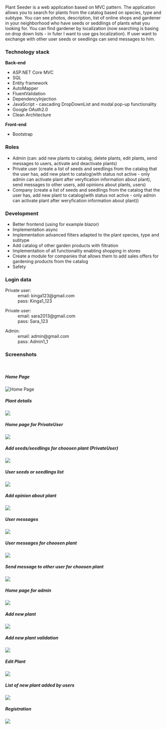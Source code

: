 Plant Seeder is a web application based on MVC pattern. The application allows you to search for plants from the catalog based on species, type and subtype. 
You can see photos, description, list of online shops and gardener in your neighborhood who have seeds or seddlings of plants what you looking for. 
You can find gardener by localization (now searching is basing on drop down lists - in futer I want to use gps localization). If user want to exchange with other user seeds or seedlings can send messages to him.

<h3>Technology stack</h3>
<p><strong>Back-end</strong> </p>
<ul>
  <li>ASP.NET Core MVC</li>
  <li>SQL</li>
  <li> Entity framework</li>
  <li>AutoMapper</li>
  <li>FluentValidation</li>
  <li>DependencyInjection</li>
  <li>JavaScript - cascading DropDownList and modal pop-up functionality</li>
  <li>Google OAuth2.0</li>
  <li>Clean Architecture</li>
 </ul>
 
<p><strong>Front-end</strong> </p>
<ul>
  <li>Bootstrap</li>
 </ul>
  
<h3>Roles</h3>
<ul>
  <li>Admin (can: add new plants to catalog, delete plants, edit plants, send messages to users, activate and deactivate plants)</li>
  <li> Private user (create a list of seeds and seedlings from the catalog that the user has, add new plant to catalog(with status not active - only admin can activate plant after veryfication information about plant), send messages to other users, add opinions about plants, users)</li>
  <li>Company (create a list of seeds and seedlings from the catalog that the user has, add new plant to catalog(with status not active - only admin can activate plant after weryfication information about plant))  </li>
</ul>

<h3>Development</h3>
<ul>
<li>Better frontend (using for example blazor)</li>
<li>Implementation async</li>
<li>Implementation advanced filters adapted to the plant species, type and subtype</li>
<li>Add catalog of other garden products with filtration</li>
<li>Implementation of all functionality enabling shopping in stores</li>
<li>Create a module for companies that allows them to add sales offers for gardening products from the catalog</li>
<li>Safety</li>
</ul>

<h3>Login data</h3>
<p></p>
<dl>
  <dt>Private user:</dt>
    <dd>email: kinga123@gmail.com</dd>
    <dd>pass: Kinga1_123</dd>
</dl>
<dl>
  <dt>Private user:</dt>
    <dd>email: sara2013@gmail.com</dd>
    <dd>pass: Sara_123</dd>
</dl>
<p></p>
<dl>
  <dt>Admin:</dt>
    <dd>email: admin@gmail.com</dd>
    <dd>pass: Admin1_1</dd>
</dl>

<h3>Screenshots</h3>
<br>
<h5>Home Page</h5>
<img src="/VFHCatalogMVC.Web/Screens/Index.png" alt="Home Page" title="Home Page">
<br>
<h5>Plant details</h5>
<img src="/VFHCatalogMVC.Web/Screens/PlantDetails.png">
<br>
<h5>Home page for PrivateUser</h5>
<img src="/VFHCatalogMVC.Web/Screens/IndexPrivateUser.png">
<br>
<h5>Add seeds/seedlings for choosen plant (PrivateUser)</h5>
<img src="/VFHCatalogMVC.Web/Screens/PrivateUserAddSeeds.png">
<br>
<h5>User seeds or seedlings list</h5>
<img src="/VFHCatalogMVC.Web/Screens/IndexUserSeedsList.png">
<br>
<h5>Add opinion about plant</h5>
<img src="/VFHCatalogMVC.Web/Screens/AddOpinion.png">
<br>
<h5>User messages</h5>
<img src="/VFHCatalogMVC.Web/Screens/UserMessages.png">
<br>
<h5>User messages for choosen plant</h5>
<img src="/VFHCatalogMVC.Web/Screens/UserIndexPlantMessages.png">
<br>
<h5>Send message to other user for choosen plant</h5>
<img src="/VFHCatalogMVC.Web/Screens/SendMessagePUByPU.png">
<br>
<h5>Home page for admin</h5>
<img src="/VFHCatalogMVC.Web/Screens/IndexAdmin.png">  
<br>
<h5>Add new plant</h5>
<img src="/VFHCatalogMVC.Web/Screens/AdminAddNewPlant.png">  
<br>
<h5>Add new plant validation</h5>
<img src="/VFHCatalogMVC.Web/Screens/AdminAddNewPlantValidation.png">  
<br>
<h5>Edit Plant</h5>
<img src="/VFHCatalogMVC.Web/Screens/AdminEditPlant.png">  
<br>
<h5>List of new plant added by users</h5>
<img src="/VFHCatalogMVC.Web/Screens/NewAddedPlantsByUsersIndexAdmin.png">  
<br>
<h5>Registration</h5>
<img src="/VFHCatalogMVC.Web/Screens/Register.png">

  







